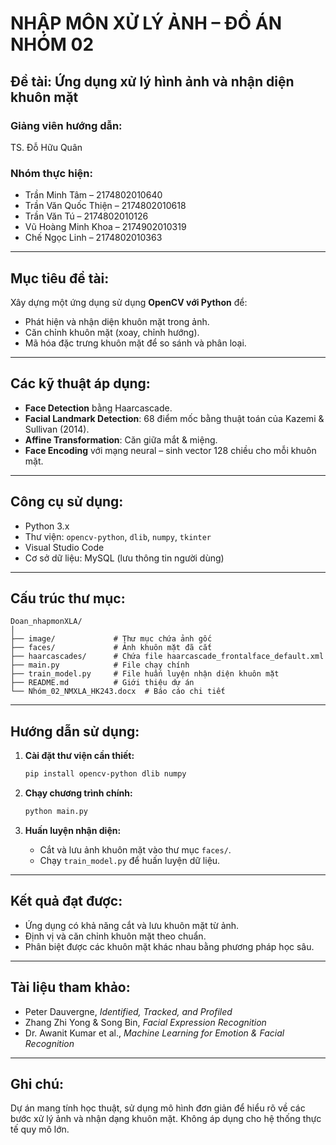 
# NHẬP MÔN XỬ LÝ ẢNH – ĐỒ ÁN NHÓM 02  
## Đề tài: Ứng dụng xử lý hình ảnh và nhận diện khuôn mặt

### Giảng viên hướng dẫn:
TS. Đỗ Hữu Quân

### Nhóm thực hiện:
- Trần Minh Tâm – 2174802010640  
- Trần Văn Quốc Thiện – 2174802010618  
- Trần Văn Tú – 2174802010126  
- Vũ Hoàng Minh Khoa – 2174902010319  
- Chế Ngọc Linh – 2174802010363  

---

## Mục tiêu đề tài:
Xây dựng một ứng dụng sử dụng **OpenCV với Python** để:
- Phát hiện và nhận diện khuôn mặt trong ảnh.
- Căn chỉnh khuôn mặt (xoay, chỉnh hướng).
- Mã hóa đặc trưng khuôn mặt để so sánh và phân loại.

---

## Các kỹ thuật áp dụng:
- **Face Detection** bằng Haarcascade.
- **Facial Landmark Detection**: 68 điểm mốc bằng thuật toán của Kazemi & Sullivan (2014).
- **Affine Transformation**: Căn giữa mắt & miệng.
- **Face Encoding** với mạng neural – sinh vector 128 chiều cho mỗi khuôn mặt.

---

## Công cụ sử dụng:
- Python 3.x  
- Thư viện: `opencv-python`, `dlib`, `numpy`, `tkinter`  
- Visual Studio Code  
- Cơ sở dữ liệu: MySQL (lưu thông tin người dùng)

---

## Cấu trúc thư mục:
```
Doan_nhapmonXLA/
│
├── image/             # Thư mục chứa ảnh gốc
├── faces/             # Ảnh khuôn mặt đã cắt
├── haarcascades/      # Chứa file haarcascade_frontalface_default.xml
├── main.py            # File chạy chính
├── train_model.py     # File huấn luyện nhận diện khuôn mặt
├── README.md          # Giới thiệu dự án
└── Nhóm_02_NMXLA_HK243.docx  # Báo cáo chi tiết
```

---

## Hướng dẫn sử dụng:

1. **Cài đặt thư viện cần thiết:**
   ```bash
   pip install opencv-python dlib numpy
   ```

2. **Chạy chương trình chính:**
   ```bash
   python main.py
   ```

3. **Huấn luyện nhận diện:**
   - Cắt và lưu ảnh khuôn mặt vào thư mục `faces/`.
   - Chạy `train_model.py` để huấn luyện dữ liệu.

---

## Kết quả đạt được:
- Ứng dụng có khả năng cắt và lưu khuôn mặt từ ảnh.
- Định vị và căn chỉnh khuôn mặt theo chuẩn.
- Phân biệt được các khuôn mặt khác nhau bằng phương pháp học sâu.

---

## Tài liệu tham khảo:
- Peter Dauvergne, *Identified, Tracked, and Profiled*  
- Zhang Zhi Yong & Song Bin, *Facial Expression Recognition*  
- Dr. Awanit Kumar et al., *Machine Learning for Emotion & Facial Recognition*

---

## Ghi chú:
Dự án mang tính học thuật, sử dụng mô hình đơn giản để hiểu rõ về các bước xử lý ảnh và nhận dạng khuôn mặt. Không áp dụng cho hệ thống thực tế quy mô lớn.
